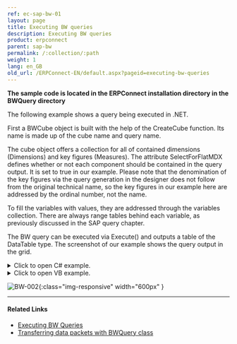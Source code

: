```yaml
---
ref: ec-sap-bw-01
layout: page
title: Executing BW queries
description: Executing BW queries
product: erpconnect
parent: sap-bw
permalink: /:collection/:path
weight: 1
lang: en_GB
old_url: /ERPConnect-EN/default.aspx?pageid=executing-bw-queries
---
```


**The sample code is located in the ERPConnect installation directory in the BWQuery directory** 

The following example shows a query being executed in .NET.

First a BWCube object is built with the help of the CreateCube function. Its name is made up of the cube name and query name.

The cube object offers a collection for all of contained dimensions (Dimensions) and key figures (Measures). The attribute SelectForFlatMDX defines whether or not each component should be contained in the query output. It is set to true in our example. Please note that the denomination of the key figures via the query generation in the designer does not follow from the original technical name, so the key figures in our example here are addressed by the ordinal number, not the name.

To fill the variables with values, they are addressed through the variables collection. There are always range tables behind each variable, as previously discussed in the SAP query chapter.

The BW query can be executed via Execute() and outputs a table of the DataTable type. The screenshot of our example shows the query output in the grid.


<details>
<summary>Click to open C# example.</summary>
{% highlight csharp %}
private void Go_Click(object sender, System.EventArgs e)
       {
           using (R3Connection con = new R3Connection())
           {
               con.UserName = "erpconnect";
               con.Password = "pass";
               con.Language = "DE";
               con.Client = "800";
               con.Host = "sapserver";
               con.SystemNumber = 11;
 
               con.Open(false);
 
               BWCube query = con.CreateBWCube("0D_DECU/ZSIMPLEQUERY");
               query.Dimensions["0D_MATERIAL"].SelectForFlatMDX = true;
               query.Dimensions["0D_SOLD_TO"].SelectForFlatMDX = true;
               query.Measures[0].SelectForFlatMDX = true;
               query.Measures[1].SelectForFlatMDX = true;
 
               query.Variables["MAT01"].SingleRange.LowValue = this.txtMatNr.Text;
 
               this.dataGrid1.DataSource = query.Execute();
           }
       }
{% endhighlight %}
</details>

<details>
<summary>Click to open VB example.</summary>
{% highlight visualbasic %}
Private Sub Go_Click(ByVal sender As Object, ByVal e As System.EventArgs)
 
    Using con As R3Connection = New R3Connection
 
 
        con.UserName = "erpconnect"
        con.Password = "pass"
        con.Language = "DE"
        con.Client = "800"
        con.Host = "sapserver"
        con.SystemNumber = 11
 
        con.Open(False)
 
        Dim query As BWCube = _
           con.CreateBWCube("0D_DECU/ZSIMPLEQUERY")
 
        query.Dimensions("0D_MATERIAL").SelectForFlatMDX = True
        query.Dimensions("0D_SOLD_TO").SelectForFlatMDX = True
        query.Measures(0).SelectForFlatMDX = True
        query.Measures(1).SelectForFlatMDX = True
        query.Variables("MAT01").SingleRange.LowValue = _ Me.txtMatNr.Text
        Me.dataGrid1.DataSource = query.Execute
    End Using
 
End Sub
{% endhighlight %}
</details>

![BW-002](/img/content/BW-002.png){:class="img-responsive" width="600px" }

****
#### Related Links
- [Executing BW Queries](https://kb.theobald-software.com/erpconnect-samples/executing-bw-queries)
- [Transferring data packets with BWQuery class](https://kb.theobald-software.com/erpconnect-samples/transferring-data-packets-with-bwquery-class)